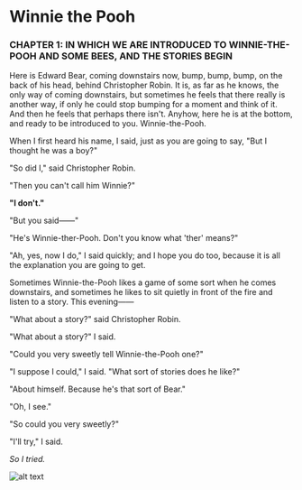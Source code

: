 # Winnie the Pooh
### CHAPTER 1: IN WHICH WE ARE INTRODUCED TO WINNIE-THE-POOH AND SOME BEES, AND THE STORIES BEGIN
Here is Edward Bear, coming downstairs now, bump, bump, bump, on the back of his head, behind Christopher Robin. It is, as far as he knows, the only way of coming downstairs, but sometimes he feels that there really is another way, if only he could stop bumping for a moment and think of it. And then he feels that perhaps there isn't. Anyhow, here he is at the bottom, and ready to be introduced to you. Winnie-the-Pooh.

When I first heard his name, I said, just as you are going to say, "But I thought he was a boy?"

"So did I," said Christopher Robin.

"Then you can't call him Winnie?"

__"I don't."__

"But you said——"

"He's Winnie-ther-Pooh. Don't you know what 'ther' means?"

"Ah, yes, now I do," I said quickly; and I hope you do too, because it is all the explanation you are going to get.

Sometimes Winnie-the-Pooh likes a game of some sort when he comes downstairs, and sometimes he likes to sit quietly in front of the fire and listen to a story. This evening——

"What about a story?" said Christopher Robin.

"What about a story?" I said.

"Could you very sweetly tell Winnie-the-Pooh one?"

"I suppose I could," I said. "What sort of stories does he like?"

"About himself. Because he's that sort of Bear."

"Oh, I see."

"So could you very sweetly?"

"I'll try," I said.

_So I tried._

![alt text](https://i.guim.co.uk/img/media/c844301a74776b7ffae387c620c6212bd9b97cf7/59_0_1313_788/master/1313.jpg?width=620&dpr=1&s=none)
